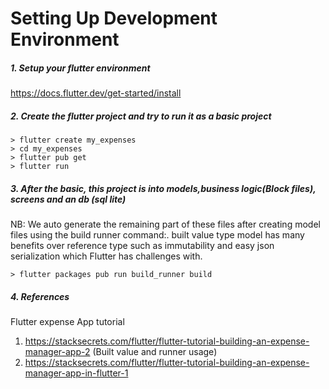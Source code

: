 # Setting Up Development Environment

##### 1. Setup your flutter environment 
https://docs.flutter.dev/get-started/install

##### 2. Create the flutter project and try to run it as a basic project
```
> flutter create my_expenses
> cd my_expenses
> flutter pub get 
> flutter run
```
##### 3. After the basic, this project is into models,business logic(Block files), screens and an db (sql lite) 
NB: We auto generate the remaining part of these files after creating model files using the build runner command:.
built value type model has many benefits over reference type such as immutability and easy json serialization which Flutter has challenges with.

```> flutter packages pub run build_runner build```

##### 4. References
Flutter expense App tutorial
1. https://stacksecrets.com/flutter/flutter-tutorial-building-an-expense-manager-app-2    (Built value and runner usage)
2. https://stacksecrets.com/flutter/flutter-tutorial-building-an-expense-manager-app-in-flutter-1
